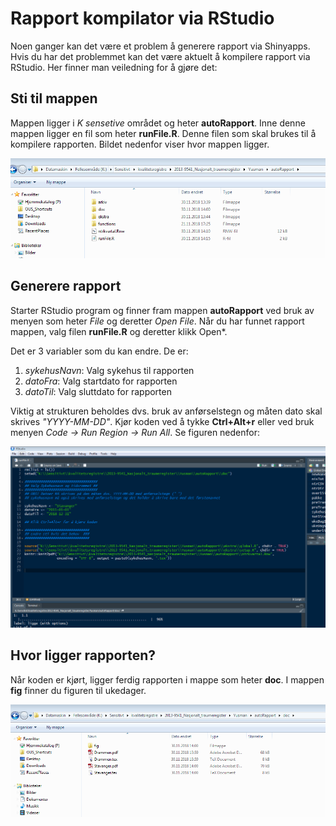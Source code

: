 # Rapport kompilator via RStudio

Noen ganger kan det være et problem å generere rapport via Shinyapps. Hvis du har det
problemmet kan det være aktuelt å kompilere rapport via RStudio. Her finner man
veiledning for å gjøre det:

## Sti til mappen

Mappen ligger i *K sensetive* området og heter **autoRapport**. Inne denne mappen
ligger en fil som heter **runFile.R**. Denne filen som skal brukes til å kompilere
rapporten. Bildet nedenfor viser hvor mappen ligger.

![sti til rapport](./img/image002.png)

## Generere rapport

Starter RStudio program og finner fram mappen **autoRapport** ved bruk av menyen som
heter *File* og deretter *Open File*. Når du har funnet rapport mappen, valg
filen **runFile.R** og deretter klikk Open*.

Det er 3 variabler som du kan endre. De er:

1. *sykehusNavn*: Valg sykehus til rapporten
2. *datoFra*: Valg startdato for rapporten
3. *datoTil*: Valg sluttdato for rapporten

Viktig at strukturen beholdes dvs. bruk av anførselstegn og måten dato skal skrives
*"YYYY-MM-DD"*. Kjør koden ved å tykke **Ctrl+Alt+r** eller ved bruk menyen *Code ->
Run Region -> Run All*. Se figuren nedenfor:

![runFile](./img/image001.png)

## Hvor ligger rapporten?

Når koden er kjørt, ligger ferdig rapporten i mappe som heter **doc**. I mappen
**fig** finner du figuren til ukedager.

![doc](./img/image003.png)
